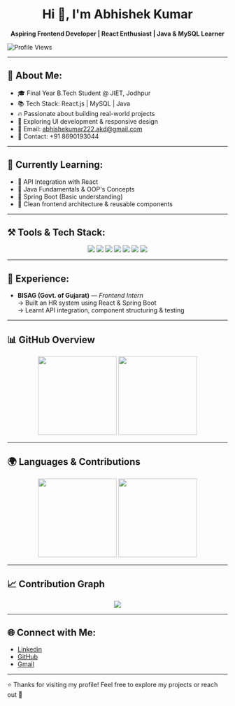 <h1 align="center">Hi 👋, I'm Abhishek Kumar</h1>
<p align="center"><strong>Aspiring Frontend Developer | React Enthusiast | Java & MySQL Learner</strong></p>

<img src="https://komarev.com/ghpvc/?username=Shanu1804&color=blue" alt="Profile Views" align="center"/>

---

## 📝 About Me:
- 🎓 Final Year B.Tech Student @ JIET, Jodhpur    
- 📚 Tech Stack: React.js | MySQL | Java  
- 🔥 Passionate about building real-world projects  
- 🎨 Exploring UI development & responsive design  
- 📧 Email: abhishekumar222.akd@gmail.com  
- 📱 Contact: +91 8690193044  

---

## 🧠 Currently Learning:
- 🔹 API Integration with React  
- 🔹 Java Fundamentals & OOP's Concepts  
- 🔹 Spring Boot (Basic understanding)  
- 🔹 Clean frontend architecture & reusable components  

---

## ⚒️ Tools & Tech Stack:
<div align="center">

<img src="https://img.shields.io/badge/Java-ED8B00?style=for-the-badge&logo=java" />
<img src="https://img.shields.io/badge/MySQL-00758F?style=for-the-badge&logo=mysql" />
<img src="https://img.shields.io/badge/React-20232A?style=for-the-badge&logo=react" />
<img src="https://img.shields.io/badge/Bootstrap-7952B3?style=for-the-badge&logo=bootstrap&logoColor=white" />
<img src="https://img.shields.io/badge/HTML5-E34F26?style=for-the-badge&logo=html5" />
<img src="https://img.shields.io/badge/CSS3-1572B6?style=for-the-badge&logo=css3" />
<img src="https://img.shields.io/badge/GitHub-100000?style=for-the-badge&logo=github" />

</div>

---

## 💼 Experience:
- <strong>BISAG (Govt. of Gujarat)</strong> — <em>Frontend Intern</em>  
   → Built an HR system using React & Spring Boot  
   → Learnt API integration, component structuring & testing  

---

## 📊 GitHub Overview  

<p align="center">
  <!-- GitHub Stats -->
  <img src="https://github-readme-stats.vercel.app/api?username=Shanu1804&show_icons=true&theme=tokyonight&hide_border=true&rank_icon=github" height="180" />
  
  <!-- Streak Stats -->
  <img src="https://github-readme-streak-stats.herokuapp.com/?user=Shanu1804&theme=tokyonight&hide_border=true" height="180" />
</p>

---

## 🌍 Languages & Contributions  

<p align="center">
 
  <img src="https://github-readme-stats.vercel.app/api/top-langs/?username=Shanu1804&layout=compact&theme=tokyonight&hide_border=true&langs_count=8" height="180" />
  
  <img src="https://github-profile-trophy.vercel.app/?username=Shanu1804&theme=tokyonight&no-frame=true&margin-w=5&row=1&column=4" height="180" />
</p>

---

## 📈 Contribution Graph  

<p align="center">
  <img src="https://github-readme-activity-graph.vercel.app/graph?username=Shanu1804&theme=tokyo-night&hide_border=true" />
</p>


---

## 🌐 Connect with Me:
- [Linkedin](https://www.linkedin.com/in/abhishek-kumar-5bb156250/)  
- [GitHub](https://github.com/Shanu1804/Abhishek-kumar) 
- [Gmail](mailto:abhishekumar222.akd@gmail.com)  
 

---

⭐ Thanks for visiting my profile! Feel free to explore my projects or reach out 🚀
